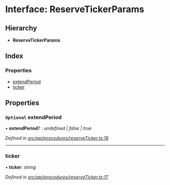 # Interface: ReserveTickerParams

## Hierarchy

* **ReserveTickerParams**

## Index

### Properties

* [extendPeriod](reservetickerparams.md#optional-extendperiod)
* [ticker](reservetickerparams.md#ticker)

## Properties

### `Optional` extendPeriod

• **extendPeriod**? : *undefined | false | true*

*Defined in [src/api/procedures/reserveTicker.ts:18](https://github.com/PolymathNetwork/polymesh-sdk/blob/05b527a2/src/api/procedures/reserveTicker.ts#L18)*

___

###  ticker

• **ticker**: *string*

*Defined in [src/api/procedures/reserveTicker.ts:17](https://github.com/PolymathNetwork/polymesh-sdk/blob/05b527a2/src/api/procedures/reserveTicker.ts#L17)*
